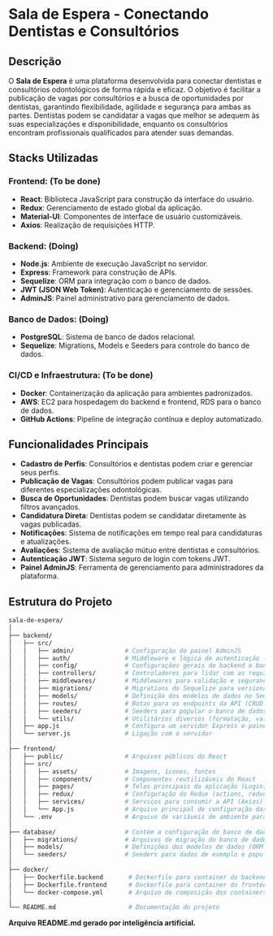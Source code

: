 # Sala de Espera - Conectando Dentistas e Consultórios

## Descrição
O **Sala de Espera** é uma plataforma desenvolvida para conectar dentistas e consultórios odontológicos de forma rápida e eficaz. O objetivo é facilitar a publicação de vagas por consultórios e a busca de oportunidades por dentistas, garantindo flexibilidade, agilidade e segurança para ambas as partes. Dentistas podem se candidatar a vagas que melhor se adequem às suas especializações e disponibilidade, enquanto os consultórios encontram profissionais qualificados para atender suas demandas.

## Stacks Utilizadas

### Frontend: (To be done)
- **React**: Biblioteca JavaScript para construção da interface do usuário.
- **Redux**: Gerenciamento de estado global da aplicação.
- **Material-UI**: Componentes de interface de usuário customizáveis.
- **Axios**: Realização de requisições HTTP.

### Backend: (Doing)
- **Node.js**: Ambiente de execução JavaScript no servidor.
- **Express**: Framework para construção de APIs.
- **Sequelize**: ORM para integração com o banco de dados.
- **JWT (JSON Web Token)**: Autenticação e gerenciamento de sessões.
- **AdminJS**: Painel administrativo para gerenciamento de dados.

### Banco de Dados: (Doing)
- **PostgreSQL**: Sistema de banco de dados relacional.
- **Sequelize**: Migrations, Models e Seeders para controle do banco de dados.
 
### CI/CD e Infraestrutura: (To be done)
- **Docker**: Containerização da aplicação para ambientes padronizados.
- **AWS**: EC2 para hospedagem do backend e frontend, RDS para o banco de dados.
- **GitHub Actions**: Pipeline de integração contínua e deploy automatizado.

## Funcionalidades Principais
- **Cadastro de Perfis**: Consultórios e dentistas podem criar e gerenciar seus perfis.
- **Publicação de Vagas**: Consultórios podem publicar vagas para diferentes especializações odontológicas.
- **Busca de Oportunidades**: Dentistas podem buscar vagas utilizando filtros avançados.
- **Candidatura Direta**: Dentistas podem se candidatar diretamente às vagas publicadas.
- **Notificações**: Sistema de notificações em tempo real para candidaturas e atualizações.
- **Avaliações**: Sistema de avaliação mútuo entre dentistas e consultórios.
- **Autenticação JWT**: Sistema seguro de login com tokens JWT.
- **Painel AdminJS**: Ferramenta de gerenciamento para administradores da plataforma.

## Estrutura do Projeto

```bash
sala-de-espera/
│
├── backend/
│   ├── src/
│   │   ├── admin/              # Configuração do painel AdminJS
│   │   ├── auth/               # Middleware e lógica de autenticação (JWT)
│   │   ├── config/             # Configurações gerais do backend e banco de dados
│   │   ├── controllers/        # Controladores para lidar com as requisições
│   │   ├── middlewares/        # Middlewares para validação e segurança
│   │   ├── migrations/         # Migrations do Sequelize para versionamento do banco de dados
│   │   ├── models/             # Definição dos modelos de dados no Sequelize
│   │   ├── routes/             # Rotas para os endpoints da API (CRUD de usuários, vagas, etc.)
│   │   ├── seeders/            # Seeders para popular o banco de dados com dados iniciais
│   │   └── utils/              # Utilitários diversos (formatação, validações, etc.)
│   ├── app.js                  # Configura um servidor Express e painel AdminJS para administração.
│   └── server.js               # Ligação com o servidor
│
├── frontend/
│   ├── public/                 # Arquivos públicos do React
│   ├── src/
│   │   ├── assets/             # Imagens, ícones, fontes
│   │   ├── components/         # Componentes reutilizáveis do React
│   │   ├── pages/              # Telas principais da aplicação (Login, Registro, Dashboard, etc.)
│   │   ├── redux/              # Configuração do Redux (actions, reducers, store)
│   │   ├── services/           # Serviços para consumir a API (Axios)
│   │   └── App.js              # Arquivo principal de configuração das rotas e layout
│   └── .env                    # Arquivo de variáveis de ambiente para o frontend
│
├── database/                   # Contém a configuração do banco de dados e scripts relacionados
│   ├── migrations/             # Arquivos de migração do banco de dados (Sequelize)
│   ├── models/                 # Definições dos modelos de dados (ORM Sequelize)
│   └── seeders/                # Seeders para dados de exemplo e população inicial
│
├── docker/
│   ├── Dockerfile.backend       # Dockerfile para container do backend
│   ├── Dockerfile.frontend      # Dockerfile para container do frontend
│   └── docker-compose.yml       # Arquivo de composição dos containers (backend, frontend e banco de dados)
│
└── README.md                    # Documentação do projeto

```

**Arquivo README.md gerado por inteligência artificial.**